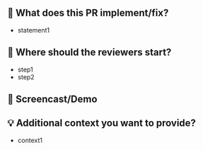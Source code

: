## :rocket: What does this PR implement/fix?  
- statement1  

## :book: Where should the reviewers start?  
- step1  
- step2  

## :movie_camera: Screencast/Demo  

## :bulb: Additional context you want to provide?  
- context1  
